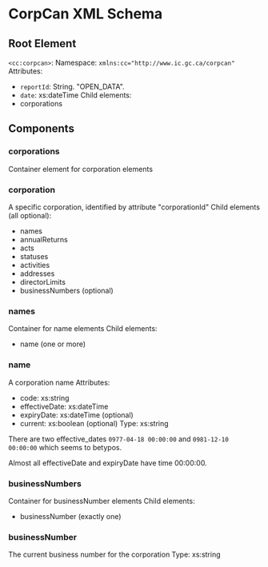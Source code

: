 # CorpCan XML Schema

## Root Element
`<cc:corpcan>`: Namespace: `xmlns:cc="http://www.ic.gc.ca/corpcan"`
Attributes:
- `reportId`: String. "OPEN_DATA".
- `date`: xs:dateTime
Child elements:
- corporations

## Components
### corporations
Container element for corporation elements

### corporation
A specific corporation, identified by attribute "corporationId"
Child elements (all optional):
- names
- annualReturns
- acts
- statuses
- activities
- addresses
- directorLimits
- businessNumbers (optional)

### names
Container for name elements
Child elements:
- name (one or more)

### name
A corporation name
Attributes:
- code: xs:string
- effectiveDate: xs:dateTime
- expiryDate: xs:dateTime (optional)
- current: xs:boolean (optional)
Type: xs:string

There are two effective_dates `0977-04-18 00:00:00` and `0981-12-10 00:00:00` which seems to betypos.

Almost all effectiveDate and expiryDate have time 00:00:00.
 
### businessNumbers
Container for businessNumber elements
Child elements:
- businessNumber (exactly one)

### businessNumber
The current business number for the corporation
Type: xs:string